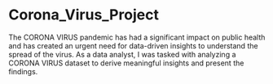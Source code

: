 # Corona_Virus_Project
The CORONA VIRUS pandemic has had a significant impact on public health and has created an urgent  need for data-driven insights to understand the spread of the virus. As a data analyst, I was tasked with analyzing a CORONA VIRUS dataset to derive meaningful insights and present the findings.
